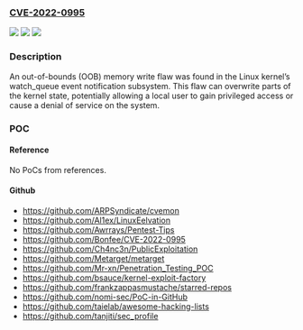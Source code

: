 ### [CVE-2022-0995](https://cve.mitre.org/cgi-bin/cvename.cgi?name=CVE-2022-0995)
![](https://img.shields.io/static/v1?label=Product&message=kernel&color=blue)
![](https://img.shields.io/static/v1?label=Version&message=n%2Fa&color=blue)
![](https://img.shields.io/static/v1?label=Vulnerability&message=CWE-787&color=brighgreen)

### Description

An out-of-bounds (OOB) memory write flaw was found in the Linux kernel’s watch_queue event notification subsystem. This flaw can overwrite parts of the kernel state, potentially allowing a local user to gain privileged access or cause a denial of service on the system.

### POC

#### Reference
No PoCs from references.

#### Github
- https://github.com/ARPSyndicate/cvemon
- https://github.com/Al1ex/LinuxEelvation
- https://github.com/Awrrays/Pentest-Tips
- https://github.com/Bonfee/CVE-2022-0995
- https://github.com/Ch4nc3n/PublicExploitation
- https://github.com/Metarget/metarget
- https://github.com/Mr-xn/Penetration_Testing_POC
- https://github.com/bsauce/kernel-exploit-factory
- https://github.com/frankzappasmustache/starred-repos
- https://github.com/nomi-sec/PoC-in-GitHub
- https://github.com/taielab/awesome-hacking-lists
- https://github.com/tanjiti/sec_profile

